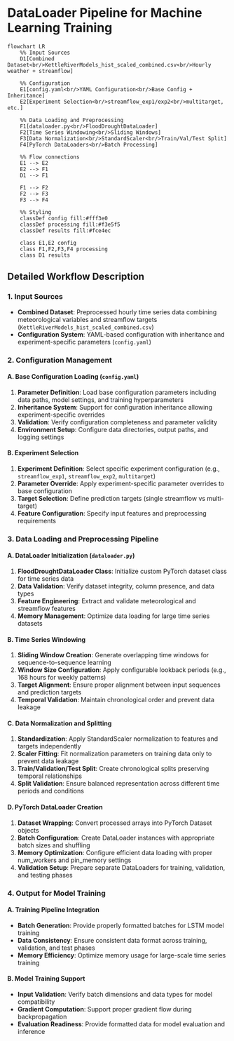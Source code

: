 # DataLoader Pipeline for Machine Learning Training

```mermaid
flowchart LR
    %% Input Sources
    D1[Combined Dataset<br/>KettleRiverModels_hist_scaled_combined.csv<br/>Hourly weather + streamflow]
    
    %% Configuration
    E1[config.yaml<br/>YAML Configuration<br/>Base Config + Inheritance]
    E2[Experiment Selection<br/>streamflow_exp1/exp2<br/>multitarget, etc.]
    
    %% Data Loading and Preprocessing
    F1[dataloader.py<br/>FloodDroughtDataLoader]
    F2[Time Series Windowing<br/>Sliding Windows]
    F3[Data Normalization<br/>StandardScaler<br/>Train/Val/Test Split]
    F4[PyTorch DataLoaders<br/>Batch Processing]
    
    %% Flow connections
    E1 --> E2
    E2 --> F1
    D1 --> F1
    
    F1 --> F2
    F2 --> F3
    F3 --> F4
    
    %% Styling
    classDef config fill:#fff3e0
    classDef processing fill:#f3e5f5
    classDef results fill:#fce4ec
    
    class E1,E2 config
    class F1,F2,F3,F4 processing
    class D1 results
```

## Detailed Workflow Description

### 1. Input Sources
- **Combined Dataset**: Preprocessed hourly time series data combining meteorological variables and streamflow targets (`KettleRiverModels_hist_scaled_combined.csv`)
- **Configuration System**: YAML-based configuration with inheritance and experiment-specific parameters (`config.yaml`)

### 2. Configuration Management

#### A. Base Configuration Loading (`config.yaml`)
1. **Parameter Definition**: Load base configuration parameters including data paths, model settings, and training hyperparameters
2. **Inheritance System**: Support for configuration inheritance allowing experiment-specific overrides
3. **Validation**: Verify configuration completeness and parameter validity
4. **Environment Setup**: Configure data directories, output paths, and logging settings

#### B. Experiment Selection
1. **Experiment Definition**: Select specific experiment configuration (e.g., `streamflow_exp1`, `streamflow_exp2`, `multitarget`)
2. **Parameter Override**: Apply experiment-specific parameter overrides to base configuration
3. **Target Selection**: Define prediction targets (single streamflow vs multi-target)
4. **Feature Configuration**: Specify input features and preprocessing requirements

### 3. Data Loading and Preprocessing Pipeline

#### A. DataLoader Initialization (`dataloader.py`)
1. **FloodDroughtDataLoader Class**: Initialize custom PyTorch dataset class for time series data
2. **Data Validation**: Verify dataset integrity, column presence, and data types
3. **Feature Engineering**: Extract and validate meteorological and streamflow features
4. **Memory Management**: Optimize data loading for large time series datasets

#### B. Time Series Windowing
1. **Sliding Window Creation**: Generate overlapping time windows for sequence-to-sequence learning
2. **Window Size Configuration**: Apply configurable lookback periods (e.g., 168 hours for weekly patterns)
3. **Target Alignment**: Ensure proper alignment between input sequences and prediction targets
4. **Temporal Validation**: Maintain chronological order and prevent data leakage

#### C. Data Normalization and Splitting
1. **Standardization**: Apply StandardScaler normalization to features and targets independently
2. **Scaler Fitting**: Fit normalization parameters on training data only to prevent data leakage
3. **Train/Validation/Test Split**: Create chronological splits preserving temporal relationships
4. **Split Validation**: Ensure balanced representation across different time periods and conditions

#### D. PyTorch DataLoader Creation
1. **Dataset Wrapping**: Convert processed arrays into PyTorch Dataset objects
2. **Batch Configuration**: Create DataLoader instances with appropriate batch sizes and shuffling
3. **Memory Optimization**: Configure efficient data loading with proper num_workers and pin_memory settings
4. **Validation Setup**: Prepare separate DataLoaders for training, validation, and testing phases

### 4. Output for Model Training

#### A. Training Pipeline Integration
- **Batch Generation**: Provide properly formatted batches for LSTM model training
- **Data Consistency**: Ensure consistent data format across training, validation, and test phases
- **Memory Efficiency**: Optimize memory usage for large-scale time series training

#### B. Model Training Support
- **Input Validation**: Verify batch dimensions and data types for model compatibility
- **Gradient Computation**: Support proper gradient flow during backpropagation
- **Evaluation Readiness**: Provide formatted data for model evaluation and inference
